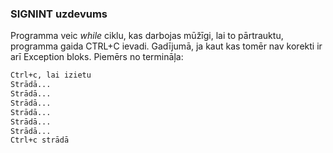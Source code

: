 ### SIGNINT uzdevums

Programma veic *while* ciklu, kas darbojas mūžīgi, lai to pārtrauktu, programma gaida CTRL+C ievadi. Gadījumā, ja kaut kas tomēr nav korekti ir arī Exception bloks.
Piemērs no termināļa: 

```bash
Ctrl+c, lai izietu
Strādā...
Strādā...
Strādā...
Strādā...
Strādā...
Strādā...
Ctrl+c strādā
```
